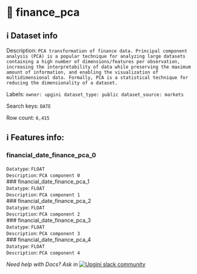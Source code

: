 # 📖 finance_pca 
## ℹ️ Dataset info 
Description: `PCA transformation of finance data. Principal component analysis (PCA) is a popular technique for analyzing large datasets containing a high number of dimensions/features per observation, increasing the interpretability of data while preserving the maximum amount of information, and enabling the visualization of multidimensional data. Formally, PCA is a statistical technique for reducing the dimensionality of a dataset.` 

Labels: ` owner: upgini ` &nbsp;` dataset_type: public ` &nbsp;` dataset_source: markets ` &nbsp;

Search keys: 
` DATE ` &nbsp;

Row count: `6,415` 

## ℹ️ Features info:
### financial_date_finance_pca_0 <br/>
`Datatype`: `FLOAT` <br/>
`Description`: `PCA component 0` <br/>### financial_date_finance_pca_1 <br/>
`Datatype`: `FLOAT` <br/>
`Description`: `PCA component 1` <br/>### financial_date_finance_pca_2 <br/>
`Datatype`: `FLOAT` <br/>
`Description`: `PCA component 2` <br/>### financial_date_finance_pca_3 <br/>
`Datatype`: `FLOAT` <br/>
`Description`: `PCA component 3` <br/>### financial_date_finance_pca_4 <br/>
`Datatype`: `FLOAT` <br/>
`Description`: `PCA component 4` <br/>


_Need help with Docs? Ask in_ <a href="https://4mlg.short.gy/join-upgini-community"><img alt="Upgini slack community" src="https://img.shields.io/badge/slack-@upgini-orange.svg?logo=slack"></a>